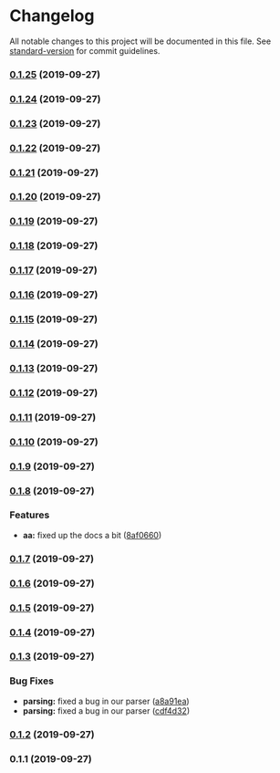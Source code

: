 # Changelog

All notable changes to this project will be documented in this file. See [standard-version](https://github.com/conventional-changelog/standard-version) for commit guidelines.

### [0.1.25](https://github.com/hwxy/react/compare/v0.1.24...v0.1.25) (2019-09-27)

### [0.1.24](https://github.com/hwxy/react/compare/v0.1.23...v0.1.24) (2019-09-27)

### [0.1.23](https://github.com/hwxy/react/compare/v0.1.22...v0.1.23) (2019-09-27)

### [0.1.22](https://github.com/hwxy/react/compare/v0.1.21...v0.1.22) (2019-09-27)

### [0.1.21](https://github.com/hwxy/react/compare/v0.1.20...v0.1.21) (2019-09-27)

### [0.1.20](https://github.com/hwxy/react/compare/v0.1.19...v0.1.20) (2019-09-27)

### [0.1.19](https://github.com/hwxy/react/compare/v0.1.18...v0.1.19) (2019-09-27)

### [0.1.18](https://github.com/hwxy/react/compare/v0.1.17...v0.1.18) (2019-09-27)

### [0.1.17](https://github.com/hwxy/react/compare/v0.1.16...v0.1.17) (2019-09-27)

### [0.1.16](https://github.com/hwxy/react/compare/v0.1.15...v0.1.16) (2019-09-27)

### [0.1.15](https://github.com/hwxy/react/compare/v0.1.14...v0.1.15) (2019-09-27)

### [0.1.14](https://github.com/hwxy/react/compare/v0.1.13...v0.1.14) (2019-09-27)

### [0.1.13](https://github.com/hwxy/react/compare/v0.1.12...v0.1.13) (2019-09-27)

### [0.1.12](https://github.com/hwxy/react/compare/v0.1.11...v0.1.12) (2019-09-27)

### [0.1.11](https://github.com/hwxy/react/compare/v0.1.10...v0.1.11) (2019-09-27)

### [0.1.10](https://github.com/hwxy/react/compare/v0.1.9...v0.1.10) (2019-09-27)

### [0.1.9](https://github.com/hwxy/react/compare/v0.1.8...v0.1.9) (2019-09-27)

### [0.1.8](https://github.com/hwxy/react/compare/v0.1.7...v0.1.8) (2019-09-27)


### Features

* **aa:** fixed up the docs a bit ([8af0660](https://github.com/hwxy/react/commit/8af0660))

### [0.1.7](https://github.com/hwxy/react/compare/v0.1.6...v0.1.7) (2019-09-27)

### [0.1.6](https://github.com/hwxy/react/compare/v0.1.5...v0.1.6) (2019-09-27)

### [0.1.5](https://github.com/hwxy/react/compare/v0.1.4...v0.1.5) (2019-09-27)

### [0.1.4](https://github.com/hwxy/react/compare/v0.1.3...v0.1.4) (2019-09-27)

### [0.1.3](https://github.com/hwxy/react/compare/v0.1.2...v0.1.3) (2019-09-27)

    
### Bug Fixes

* **parsing:** fixed a bug in our parser ([a8a91ea](https://github.com/hwxy/react/commit/a8a91ea))
* **parsing:** fixed a bug in our parser ([cdf4d32](https://github.com/hwxy/react/commit/cdf4d32))

### [0.1.2](https://github.com/hwxy/react/compare/v0.1.1...v0.1.2) (2019-09-27)

### 0.1.1 (2019-09-27)
